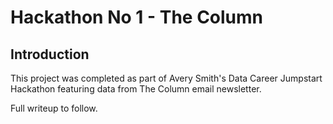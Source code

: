 # Hackathon No 1 - The Column

## Introduction
This project was completed as part of Avery Smith's Data Career Jumpstart Hackathon featuring data from The Column email newsletter.

Full writeup to follow.
 
